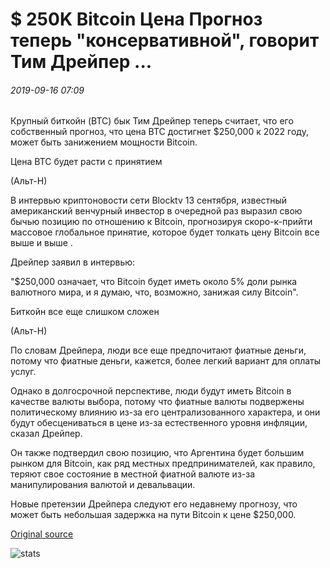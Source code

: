 # $ 250K Bitcoin Цена Прогноз теперь "консервативной", говорит Тим Дрейпер ...

###### 2019-09-16 07:09

Крупный биткойн (BTC) бык Тим Дрейпер теперь считает, что его собственный прогноз, что цена BTC достигнет $250,000 к 2022 году, может быть занижением мощности Bitcoin.

Цена BTC будет расти с принятием

(Альт-Н)

В интервью криптоновости сети Blocktv 13 сентября, известный американский венчурный инвестор в очередной раз выразил свою бычью позицию по отношению к Bitcoin, прогнозируя скоро-к-прийти массовое глобальное принятие, которое будет толкать цену Bitcoin все выше и выше .

Дрейпер заявил в интервью:

"$250,000 означает, что Bitcoin будет иметь около 5% доли рынка валютного мира, и я думаю, что, возможно, занижая силу Bitcoin".

Биткойн все еще слишком сложен 

(Альт-Н)

По словам Дрейпера, люди все еще предпочитают фиатные деньги, потому что фиатные деньги, кажется, более легкий вариант для оплаты услуг.

Однако в долгосрочной перспективе, люди будут иметь Bitcoin в качестве валюты выбора, потому что фиатные валюты подвержены политическому влиянию из-за его централизованного характера, и они будут обесцениваться в цене из-за естественного уровня инфляции, сказал Дрейпер.

Он также подтвердил свою позицию, что Аргентина будет большим рынком для Bitcoin, как ряд местных предпринимателей, как правило, теряют свое состояние в местной фиатной валюте из-за манипулирования валютой и девальвации.

Новые претензии Дрейпера следуют его недавнему прогнозу, что может быть небольшая задержка на пути Bitcoin к цене $250,000.

[Original source](https://cointelegraph.com/news/250k-bitcoin-price-prediction-is-now-conservative-says-tim-draper)

![stats](https://c.statcounter.com/11760860/0/a89fa40b/1/ "stats")